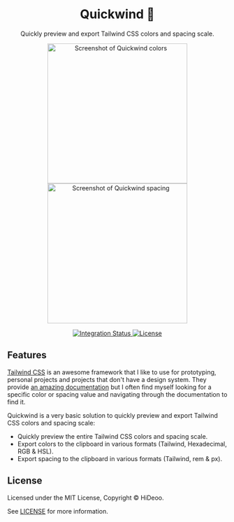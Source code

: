 <div align="center">
  <h1>Quickwind 🎨</h1>
  <p>Quickly preview and export Tailwind CSS colors and spacing scale.</p>
  <p>
    <a href="https://user-images.githubusercontent.com/494699/190704849-02130b9d-5f9f-4320-951e-657174d28b1b.png" title="Screenshot of Quickwind colors">
      <img alt="Screenshot of Quickwind colors" src="https://user-images.githubusercontent.com/494699/190704849-02130b9d-5f9f-4320-951e-657174d28b1b.png" width="320" />
    </a>
    <a href="https://user-images.githubusercontent.com/494699/190704891-3d294789-711f-4245-8e1e-6beae428897f.png" title="Screenshot of Quickwind spacing">
      <img alt="Screenshot of Quickwind spacing" src="https://user-images.githubusercontent.com/494699/190704891-3d294789-711f-4245-8e1e-6beae428897f.png" width="320" />
    </a>
  </p>
</div>

<div align="center">
  <a href="https://github.com/HiDeoo/quickwind/actions/workflows/integration.yml">
    <img alt="Integration Status" src="https://github.com/HiDeoo/quickwind/actions/workflows/integration.yml/badge.svg" />
  </a>
  <a href="https://github.com/HiDeoo/quickwind/blob/main/LICENSE">
    <img alt="License" src="https://badgen.net/github/license/HiDeoo/quickwind" />
  </a>
  <br />
</div>

## Features

[Tailwind CSS](https://tailwindcss.com) is an awesome framework that I like to use for prototyping, personal projects and projects that don't have a design system. They provide [an amazing documentation](https://tailwindcss.com/docs) but I often find myself looking for a specific color or spacing value and navigating through the documentation to find it.

Quickwind is a very basic solution to quickly preview and export Tailwind CSS colors and spacing scale:

- Quickly preview the entire Tailwind CSS colors and spacing scale.
- Export colors to the clipboard in various formats (Tailwind, Hexadecimal, RGB & HSL).
- Export spacing to the clipboard in various formats (Tailwind, rem & px).

## License

Licensed under the MIT License, Copyright © HiDeoo.

See [LICENSE](https://github.com/HiDeoo/quickwind/blob/main/LICENSE) for more information.
